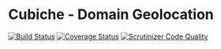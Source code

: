 # Cubiche - Domain Geolocation
[![Build Status](https://travis-ci.org/cubiche/domain-geolocation.svg?branch=master)](https://travis-ci.org/cubiche/domain-geolocation) [![Coverage Status](https://coveralls.io/repos/github/cubiche/domain-geolocation/badge.svg?branch=master)](https://coveralls.io/github/cubiche/domain-geolocation?branch=master) [![Scrutinizer Code Quality](https://scrutinizer-ci.com/g/cubiche/domain-geolocation/badges/quality-score.png?b=master)](https://scrutinizer-ci.com/g/cubiche/domain-geolocation/?branch=master) 
